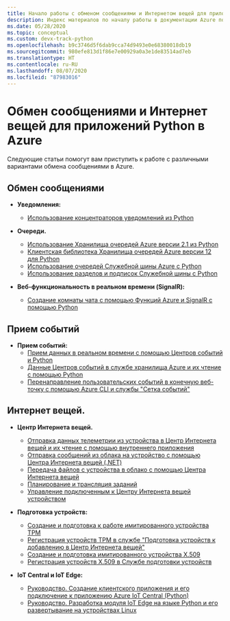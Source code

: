 ```yaml
---
title: Начало работы с обменом сообщениями и Интернетом вещей для приложений Python в Azure
description: Индекс материалов по началу работы в документации Azure по обмену сообщениями и Интернету вещей для приложений Python.
ms.date: 05/28/2020
ms.topic: conceptual
ms.custom: devx-track-python
ms.openlocfilehash: b9c3746d5f6dab9cca74d9493e0e68380018db19
ms.sourcegitcommit: 980efe813d1f86e7e00929a0a3e1de83514ad7eb
ms.translationtype: HT
ms.contentlocale: ru-RU
ms.lasthandoff: 08/07/2020
ms.locfileid: "87983016"
---
```

# <a name="messaging-and-iot-for-python-apps-on-azure"></a>Обмен сообщениями и Интернет вещей для приложений Python в Azure

Следующие статьи помогут вам приступить к работе с различными вариантами обмена сообщениями в Azure.

## <a name="messaging"></a>Обмен сообщениями

- **Уведомления:**
  - [Использование концентраторов уведомлений из Python](/azure/notification-hubs/notification-hubs-python-push-notification-tutorial)

- **Очереди.**
  - [Использование Хранилища очередей Azure версии 2.1 из Python](/azure/storage/queues/storage-python-how-to-use-queue-storage)
  - [Клиентская библиотека Хранилища очередей Azure версии 12 для Python](/azure/storage/queues/storage-quickstart-queues-python)
  - [Использование очередей Служебной шины Azure с Python](/azure/service-bus-messaging/service-bus-python-how-to-use-queues)
  - [Использование разделов и подписок Служебной шины с Python](/azure/service-bus-messaging/service-bus-python-how-to-use-topics-subscriptions)

- **Веб-функциональность в реальном времени (SignalR):**
  - [Создание комнаты чата с помощью Функций Azure и SignalR с помощью Python](/azure/azure-signalr/signalr-quickstart-azure-functions-python)

## <a name="event-ingestion"></a>Прием событий

- **Прием событий:**
  - [Прием данных в реальном времени с помощью Центров событий и Python](/azure/event-hubs/event-hubs-python)
  - [Данные Центров событий в службе хранилища Azure и их чтение с помощью Python](/azure/event-hubs/get-started-capture-python-v2)
  - [Перенаправление пользовательских событий в конечную веб-точку с помощью Azure CLI и службы "Сетка событий"](/azure/event-grid/custom-event-quickstart)

## <a name="internet-of-things-iot"></a>Интернет вещей.

- **Центр Интернета вещей.**
  - [Отправка данных телеметрии из устройства в Центр Интернета вещей и их чтение с помощью внутреннего приложения](/azure/iot-hub/quickstart-send-telemetry-python)
  - [Отправка сообщений из облака на устройство с помощью Центра Интернета вещей (.NET)](/azure/iot-hub/iot-hub-python-python-c2d)
  - [Передача файлов с устройства в облако с помощью Центра Интернета вещей](/azure/iot-hub/iot-hub-python-python-file-upload)
  - [Планирование и трансляция заданий](/azure/iot-hub/iot-hub-python-python-schedule-jobs)
  - [Управление подключенным к Центру Интернета вещей устройством](/azure/iot-hub/quickstart-control-device-python)

- **Подготовка устройств:**
  - [Создание и подготовка к работе имитированного устройства TPM](/azure/iot-dps/quick-create-simulated-device-tpm-python)
  - [Регистрация устройств TPM в службе "Подготовка устройств к добавлению в Центр Интернета вещей"](/azure/iot-dps/quick-enroll-device-tpm-python)
  - [Создание и подготовка имитированного устройства X.509](/azure/iot-dps/quick-create-simulated-device-x509-python)
  - [Регистрация устройств X.509 в Службе подготовки устройств](/azure/iot-dps/quick-enroll-device-x509-python)

- **IoT Central и IoT Edge:**
  - [Руководство. Создание клиентского приложения и его подключение к приложению Azure IoT Central (Python)](/azure/iot-central/core/tutorial-connect-device-python)
  - [Руководство. Разработка модуля IoT Edge на языке Python и его развертывание на устройствах Linux](/azure/iot-edge/tutorial-python-module)
